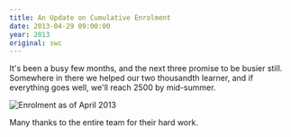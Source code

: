 ```yaml
---
title: An Update on Cumulative Enrolment
date: 2013-04-29 09:00:00
year: 2013
original: swc
---
```

<p>It's been a busy few months, and the next three promise to be busier still.  Somewhere in there we helped our two thousandth learner, and if everything goes well, we'll reach 2500 by mid-summer.</p>
<p><img src="{{site.github.url}}/files/2013/04/enrolment-2013-04.png" alt="Enrolment as of April 2013" /></p>
<p>Many thanks to the entire team for their hard work.</p>
